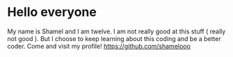 # Hello everyone
My name is Shamel and I am twelve. I am not really good at this stuff ( really not good ).
But I choose to keep learning about this coding and be a better coder.
Come and visit my profile!
https://github.com/shamelooo
